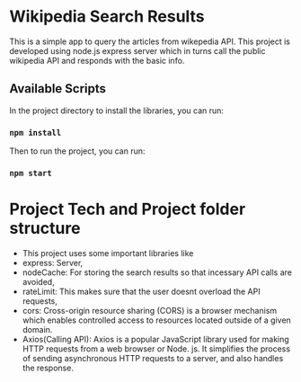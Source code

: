 # Wikipedia Search Results

This is a simple app to query the articles from wikepedia API. This project is developed using node.js express server which in turns call the public wikipedia API and responds with the basic info.

## Available Scripts

In the project directory to install the libraries, you can run:

### `npm install`

Then to run the project, you can run:

### `npm start`

# Project Tech and Project folder structure

- This project uses some important libraries like
- express: Server,
- nodeCache: For storing the search results so that incessary API calls are avoided,
- rateLimit: This makes sure that the user doesnt overload the API requests,
- cors: Cross-origin resource sharing (CORS) is a browser mechanism which enables controlled access to resources located outside of a given domain.
- Axios(Calling API): Axios is a popular JavaScript library used for making HTTP requests from a web browser or Node. js. It simplifies the process of sending asynchronous HTTP requests to a server, and also handles the response.
